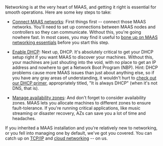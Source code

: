 <!-- How to manage networking -->
Networking is at the very heart of MAAS, and getting it right is essential for smooth operations. Here are some key steps to take:

- [Connect MAAS networks](/t/how-to-connect-maas-networks/5164): First things first -- connect those MAAS networks. You'll need to set up connections between MAAS nodes and controllers so they can communicate. Without this, you're going nowhere fast.  In most cases, you may find it useful to [bone up on MAAS networking essentials](/t/maas-networks/5084) before you start this step.

- [Enable DHCP](/t/how-to-enable-dhcp/5132): Next up, DHCP. It's absolutely critical to get your DHCP setup right if you want MAAS to discover your machines. Without this, your machines are just shouting into the void, with no place to get an IP address and nowhere to get a Network Boot Program (NBP).  Hint: DHCP problems cause more MAAS issues than just about anything else, so if you have any gray areas of understanding, it wouldn't hurt to [check out our DHCP primer](/t/it-is-always-dhcp/6682), appropriately titled, "It is always DHCP" (when it's not DNS, that is).

- [Manage availability zones](/t/how-to-use-availability-zones/5152): And don't forget to consider availability zones. MAAS lets you allocate machines to different zones to ensure fault-tolerance.  If you're running critical applications, like music streaming or disaster recovery, AZs can save you a lot of time and headaches.

If you inherited a MAAS installation and you're relatively new to networking, or you fell into managing one by default, we've got you covered.  You can catch up on [TCP/IP](/t/tcp-ip/6683) and [cloud networking](/t/cloud-networking/6684) -- on us.

